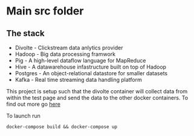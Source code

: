 # Main src folder

## The stack

+ Divolte - Clickstream data anlytics provider
+ Hadoop  - Big data processing framwork
+ Pig - A high-level dataflow language for MapReduce
+ Hive - A datawarehouse infastructure built on top of Hadoop 
+ Postgres - An object-relational datastore for smaller datasets
+ Kafka -  Real time streaming data handling platform

This project is setup such that the divolte container will collect data from within the test page and send the data to the other docker containers. To find out more go [here](https://medium.com/transparent-analytics)

To launch run

    docker-compose build && docker-compose up
